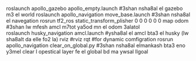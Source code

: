 roslaunch apollo_gazebo apollo_empty.launch            #3shan nsha8al el gazebo m3 el world
roslaunch apollo_navigation move_base.launch		#3shan nsha8al el navegation 
rosrun tf2_ros static_transform_plisher 0 0 0 0 0 0 map odom  #3shan lw mfesh amcl m7tot ya5od mn el odom 3alatol	
roslaunch husky_navigation amcl.launch                       #ysha8al el amcl bta3 el husky (lw sha8alt da elle fo2 la)
rviz								#rviz
rqt								#for dynamic comfigration
rosrun apollo_navigation clear_on_global.py  #3shan nsha8al elmankash bta3 eno y3mel clear l opestical layer fe el global bd ma ywsal llgoal
